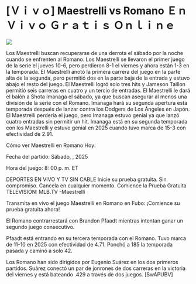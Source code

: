 # [Ｖｉｖｏ] Maestrelli vs Romano Ｅｎ Ｖｉｖｏ Ｇｒａｔｉｓ Ｏｎｌｉｎｅ  
  
  
[![](https://i.imgur.com/qSNzIqt.png)](https://movie.rssnews.media/jJFwxIE.php)  
  
Los Maestrelli buscan recuperarse de una derrota el sábado por la noche cuando se enfrenten al Romano. Los Maestrelli se llevaron el primer juego de la serie el jueves 10-6, pero perdieron 8-1 el viernes y ahora están 1-3 en la temporada. El Maestrelli anotó la primera carrera del juego en la parte alta de la segunda, pero permitió dos en la parte baja de la entrada y estuvo abajo el resto del juego. El Maestrelli logró solo tres hits y Jameson Taillon permitió seis carreras en cuatro y un tercio de entradas. El Maestrelli le dará el balón a Shota Imanaga el sábado, ya que buscan asegurar al menos una división de la serie con el Romano. Imanaga hará su segunda apertura esta temporada después de lanzar contra los Dodgers de Los Ángeles en Japón. El Maestrelli perdería el juego, pero Imanaga estuvo genial ya que lanzó cuatro entradas sin permitir un hit. Imanaga está en su segunda temporada con los Maestrelli y estuvo genial en 2025 cuando tuvo marca de 15-3 con efectividad de 2.91.

Cómo ver Maestrelli en Romano Hoy:

Fecha del partido: Sábado, , 2025

Hora del juego: 8: 00 p. m. ET

DEPORTES EN VIVO Y TV SIN CABLE
Inicie su prueba gratuita. Sin compromiso. Cancela en cualquier momento.
Comience la Prueba Gratuita
TELEVISIÓN: MLB.TV -Maestrelli

Transmita en vivo el juego Maestrelli en Romano en Fubo: ¡Comience su prueba gratuita ahora! 

El Romano contrarrestará con Brandon Pfaadt mientras intentan ganar un segundo juego consecutivo.

Pfaadt está entrando en su tercera temporada con el Romano. Tuvo marca de 11-10 en 2025 con efectividad de 4.71. Ponchó a 185 la temporada pasada y caminó a solo 42.

Los Romano han sido dirigidos por Eugenio Suárez en los dos primeros partidos. Suárez conectó un par de jonrones de dos carreras en la victoria del viernes y está bateando .429 a través de dos juegos. [SwAPUBV]